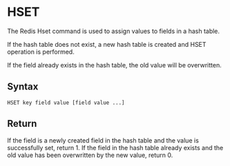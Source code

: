 # HSET

The Redis Hset command is used to assign values to fields in a hash table.

If the hash table does not exist, a new hash table is created and HSET operation is performed.

If the field already exists in the hash table, the old value will be overwritten.

## Syntax

```
HSET key field value [field value ...]
```

## Return

If the field is a newly created field in the hash table and the value is successfully set, return 1. If the field in the hash table already exists and the old value has been overwritten by the new value, return 0.